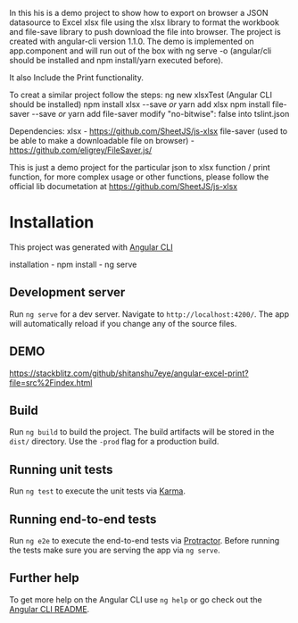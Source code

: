 In this his is a demo project to show how to export on browser a JSON datasource to Excel xlsx file using the xlsx library to format the workbook and file-save library to push download the file into browser.
The project is created with angular-cli version 1.1.0.
The demo is implemented on app.component and will run out of the box with ng serve -o (angular/cli should be installed and npm install/yarn executed before).

It also Include the Print functionality.

To creat a similar project follow the steps:
ng new xlsxTest (Angular CLI should be installed)
npm install xlsx --save *or* yarn add xlsx
npm install file-saver --save *or* yarn add file-saver
modify "no-bitwise": false into tslint.json

Dependencies:
xlsx - https://github.com/SheetJS/js-xlsx
file-saver (used to be able to make a downloadable file on browser) - https://github.com/eligrey/FileSaver.js/

This is just a demo project for the particular json to xlsx function / print function, for more complex usage or other functions, please follow the official lib documetation at https://github.com/SheetJS/js-xlsx

# Installation

This project was generated with [Angular CLI](https://github.com/angular/angular-cli)

installation - npm install
             - ng serve 
## Development server

Run `ng serve` for a dev server. Navigate to `http://localhost:4200/`. The app will automatically reload if you change any of the source files.

## DEMO

 https://stackblitz.com/github/shitanshu7eye/angular-excel-print?file=src%2Findex.html

## Build

Run `ng build` to build the project. The build artifacts will be stored in the `dist/` directory. Use the `-prod` flag for a production build.

## Running unit tests

Run `ng test` to execute the unit tests via [Karma](https://karma-runner.github.io).

## Running end-to-end tests

Run `ng e2e` to execute the end-to-end tests via [Protractor](http://www.protractortest.org/).
Before running the tests make sure you are serving the app via `ng serve`.

## Further help

To get more help on the Angular CLI use `ng help` or go check out the [Angular CLI README](https://github.com/angular/angular-cli/blob/master/README.md).
